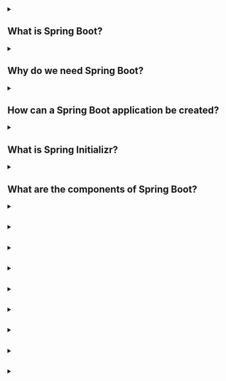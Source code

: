 <details><summary>

## What is Spring Boot?
</summary>
Spring Boot is an open-source Java-based framework that simplifies the development of standalone, production-grade applications. It is a part of the broader Spring Framework ecosystem, designed to provide a streamlined way to create Java applications with minimal configuration and boilerplate code.

Spring Boot aims to address the complexity often associated with setting up and configuring Spring-based applications. It adopts an opinionated approach by providing defaults and auto-configuration, allowing developers to quickly build applications with sensible defaults while still retaining the flexibility to customize and override configurations when needed.

Key features and benefits of Spring Boot include:

**1. Auto-configuration:** Spring Boot automatically configures the application based on classpath dependencies and sensible defaults, reducing the need for manual configuration.

**2. Standalone applications:** Spring Boot applications are self-contained and can be deployed as standalone JAR files, which simplifies deployment and eliminates the need for setting up complex application servers.

**3. Embedded web servers:** Spring Boot provides support for embedding servlet containers like Apache Tomcat, Jetty, or Undertow, allowing developers to create web applications without the need for deploying them on a separate server.

**4. Dependency management:** Spring Boot manages dependencies for you, ensuring compatibility and reducing conflicts by providing a curated list of compatible versions for popular libraries.

**5. Actuator:** Spring Boot Actuator is a module that provides production-ready features for monitoring and managing applications, including health checks, metrics, and management endpoints.

**6. Developer tools:** Spring Boot offers a set of development tools that enhance productivity, such as automatic application restart, live reloading of changes, and detailed error reporting.

Overall, Spring Boot simplifies the development process, improves productivity, and promotes best practices for building Java applications. It has gained significant popularity due to its ease of use and extensive ecosystem support, making it a preferred choice for developing microservices, web applications, and RESTful APIs in the Java ecosystem.
</details>
<details><summary>

## Why do we need Spring Boot?
</summary>
We need Spring Boot because it simplifies the development of Java applications by providing defaults, auto-configuration, and an opinionated approach. It reduces the complexity of setting up and configuring Spring applications, allows for standalone deployment, and offers features like embedded web servers, dependency management, and developer tools. Overall, Spring Boot enhances productivity, promotes best practices, and is widely used for developing microservices, web applications, and RESTful APIs in the Java ecosystem.
</details>
<details><summary>

## How can a Spring Boot application be created?
</summary>
To create a Spring Boot application, you can follow these steps:

**1. Set up your development environment:** Ensure that you have Java Development Kit (JDK) installed on your system. You can download and install the latest JDK version from the Oracle or OpenJDK website. Additionally, you will need a compatible Integrated Development Environment (IDE) such as IntelliJ IDEA, Eclipse, or Spring Tool Suite (STS).

**2. Choose a build tool:** Spring Boot supports popular build tools like Apache Maven and Gradle. Choose either Maven or Gradle based on your preference and familiarity.

**3. Create a new project:** Use your chosen build tool to create a new project. If you're using Maven, you can use the Maven archetype spring-boot-starter-parent as a base for your project. Alternatively, you can use the Spring Initializr web tool (start.spring.io) to generate a project structure with predefined dependencies.

**4. Configure your project:** Open the project in your IDE and configure any additional dependencies or plugins you may require. For example, if you're building a web application, you would include the spring-boot-starter-web dependency.

**5. Create application entry point:** In your project, create a Java class with a main method. Annotate the class with @SpringBootApplication, which combines several Spring annotations into one. This class will serve as the entry point for your Spring Boot application.

**6. Implement your application logic:** Start developing your application by creating controllers, services, repositories, and other components as per your requirements. Use Spring annotations such as @Controller, @Service, and @Repository to define these components and enable Spring's dependency injection.

**7. Run the application:** Once you have implemented your application logic, you can run the Spring Boot application. You can run it directly from your IDE by executing the main method in your entry point class. Alternatively, you can build an executable JAR file using your build tool and run it using the command-line interface.

**8. Verify the application:** After the application starts, you can access it through the specified HTTP endpoints or by visiting the defined URLs in a web browser. You can also use tools like Postman to test your RESTful APIs.

This is a basic outline of creating a Spring Boot application. You can explore additional features and functionalities provided by Spring Boot, such as database integration, security, and caching, to enhance your application further. The official Spring Boot documentation provides comprehensive guides and examples for building different types of applications.
</details>
<details><summary>

## What is Spring Initializr?
</summary>
Spring Initializr is a web-based tool provided by the Spring team that helps in creating and generating the initial structure of a new Spring Boot project. It offers a user-friendly interface where developers can specify project metadata, dependencies, and settings, and then generates a project skeleton with the necessary files and configurations.

Key features of Spring Initializr include:

**1. Project setup:** Developers can select the project's build tool (Maven or Gradle), programming language (Java or Kotlin), and Spring Boot version. They can also provide additional project metadata like group and artifact names.

**2. Dependency selection:** Spring Initializr provides a list of commonly used dependencies and starters. Developers can choose the dependencies they require for their project, such as web, data, security, testing, and more. These dependencies are automatically added to the project's configuration files and build files.

**3. Customization options:** Developers can further customize their project by enabling or disabling specific features and configurations. For example, they can choose the packaging type (JAR or WAR), Java version compatibility, and language-specific settings for Kotlin projects.

**4. Download project skeleton:** Once all the necessary selections are made, Spring Initializr generates a project structure and configuration files based on the selected options. Developers can then download the generated project as a ZIP file and import it into their preferred IDE for further development.

Spring Initializr provides an easy and standardized way to bootstrap new Spring Boot projects by eliminating the need to manually set up the project structure, dependencies, and initial configurations. It ensures that developers start with a solid foundation and can quickly get up and running with their Spring Boot applications.
</details>
<details><summary>

## What are the components of Spring Boot?
</summary>
The components of Spring Boot include:

**1. Spring Boot Starter:** Starter dependencies are a set of curated dependencies that provide a specific functionality or feature to a Spring Boot application. They simplify dependency management by bringing in all the required dependencies and configurations for a particular feature, such as web, data access, security, testing, etc.

**2. Auto-configuration:** Spring Boot's auto-configuration feature automatically configures the Spring application based on the classpath dependencies and sensible defaults. It analyzes the project's dependencies and sets up the necessary configurations, eliminating the need for manual configuration.

**3. Spring Boot Actuator:** Spring Boot Actuator provides production-ready features for monitoring and managing applications. It includes endpoints for health checks, metrics, logging, auditing, and other management operations. Actuator helps in monitoring and maintaining the application in a production environment.

**4. Spring Boot CLI:** The Spring Boot Command-Line Interface (CLI) allows developers to quickly create and prototype Spring Boot applications using a command-line tool. It provides a faster way to develop and test Spring Boot applications without requiring the overhead of a full-fledged IDE.

**5. Embedded web servers:** Spring Boot supports embedding servlet containers like Apache Tomcat, Jetty, and Undertow directly into the application. This allows developers to create standalone web applications that can be run without the need for deploying them on a separate web server.

**6. DevTools:** Spring Boot DevTools is a set of development tools that enhance productivity during the development process. It provides features like automatic application restart, live reloading of changes, and detailed error reporting, improving the developer's experience and speeding up the development cycle.

These components work together to simplify the development process, promote best practices, and enable rapid application development with Spring Boot. They provide a comprehensive framework for building production-grade Java applications with minimal configuration and boilerplate code.
</details>
<details><summary>

## 
</summary>

</details>
<details><summary>

## 
</summary>

</details>

<details><summary>

## 
</summary>

</details>
<details><summary>

## 
</summary>

</details>
<details><summary>

## 
</summary>

</details>
<details><summary>

## 
</summary>

</details>
<details><summary>

## 
</summary>

</details>
<details><summary>

## 
</summary>

</details>
<details><summary>

## 
</summary>

</details>